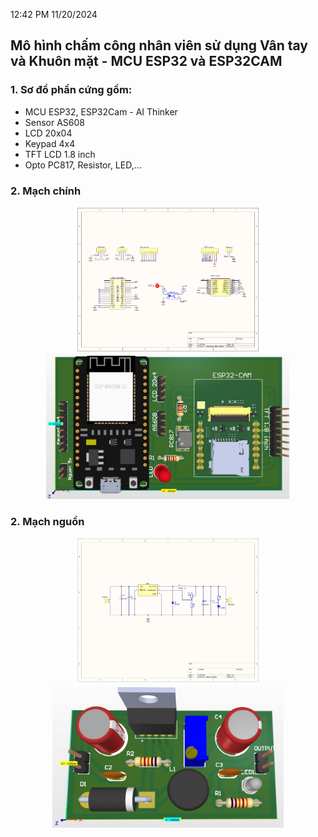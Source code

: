 12:42 PM 11/20/2024
## Mô hình chấm công nhân viên sử dụng Vân tay và Khuôn mặt - MCU ESP32 và ESP32CAM
### 1. Sơ đồ phần cứng gồm: 
- MCU ESP32, ESP32Cam - AI Thinker
- Sensor AS608
- LCD 20x04
- Keypad 4x4
- TFT LCD 1.8 inch
- Opto PC817, Resistor, LED,...

### 2. Mạch chính
<p align="center">
  <img src="PCB_Mach_Chinh/mach_chinh_schematic_pbl5.jpg" alt="Schematic Mạch chính" width="300">
  <img src="PCB_Mach_Chinh/mach_chinh_PCB_3D_pbl5.jpg" alt="PCB_3D Mạch chính" width="390">
</p>

### 2. Mạch nguồn
<p align="center">
  <img src="PCB_Mach_Nguon/mach_nguon_schematic_pbl5.jpg" alt="Schematic Mạch nguồn" width="300">
  <img src="PCB_Mach_Nguon/mach_nguon_PCB_3D_pbl5.jpg" alt="PCB_3D Mạch nguồn" width="370">
</p>
